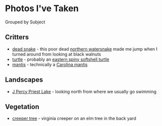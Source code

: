 # Photos I've Taken #

Grouped by Subject

## Critters ##

* [dead snake](/static/img/snake.jpg) - this poor dead [northern watersnake](http://www.tennsnakes.org/watersnake.htm) made me jump when I turned around from looking at black walnuts
* [turtle](/static/img/turtle.jpg) - probably an [eastern spiny softshell turtle](http://en.wikipedia.org/wiki/Spiny_softshell_turtle)
* [mantis](/static/img/mantis.jpg) - technically a [Carolina mantis](http://en.wikipedia.org/wiki/Carolina_mantis)

## Landscapes ##

* [J Percy Priest Lake](/static/img/swimming-cove.jpg) - looking north from where we usually go swimming

## Vegetation ##

* [creeper tree](/static/img/creeper-tree.jpg) - virginia creeper on an elm tree in the back yard

